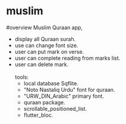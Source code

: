 # muslim

#overview
Muslim Quraan app,<br>
- display all Quraan surah.<br>
- use can change font size.<br>
- user can put mark on verse.<br>
- user can complete reading from marks list.<br>
- user can delete mark.<br><br>
tools: <br>
  - local database Sqflite.<br>
  - "Noto Nastaliq Urdu" font for quraan.<br>
  - "URW_DIN_Arabic" primary font. <br>
  - quraan package.<br>
  - scrollable_positioned_list.<br>
  - flutter_bloc.<br>